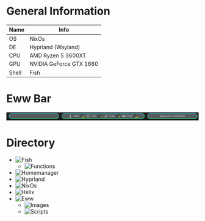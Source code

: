 # General Information
| Name | Info |
| --- | --- |
| OS | NixOs |
| DE | Hyprland (Wayland) | 
| CPU | AMD Ryzen 5 3600XT |
| GPU | NVIDIA GeForce GTX 1660 |
| Shell | Fish |

# Eww Bar
![EwwBar](.github/ewwbar.png)

# Directory
- ![Fish](fish)
  - ![Functions](fish/functions)
- ![Homemanager](home)
- ![Hyprland](hypr)
- ![NixOs](nixos)
- ![Helix](helix)
- ![Eww](eww)
  - ![Images](eww/images)
  - ![Scripts](eww/scripts)
